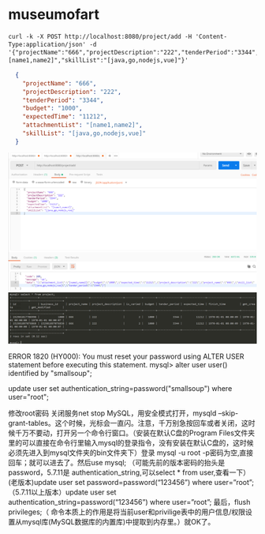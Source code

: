 # museumofart
```
curl -k -X POST http://localhost:8080/project/add -H 'Content-Type:application/json' -d '{"projectName":"666","projectDescription":"222","tenderPeriod":"3344","budget":"1000","expectedTime":"11212","attachmentList":"[name1,name2]","skillList":"[java,go,nodejs,vue]"}'
```

```json
  {
    "projectName": "666",
    "projectDescription": "222",
    "tenderPeriod": "3344",
    "budget": "1000",
    "expectedTime": "11212",
    "attachmentList": "[name1,name2]",
    "skillList": "[java,go,nodejs,vue]"
  }
```

![postman](https://github.com/ll837448792/museumofart/blob/master/postman.png)
![mysql](https://github.com/ll837448792/museumofart/blob/master/mysql.png)

ERROR 1820 (HY000): You must reset your password using ALTER USER statement before executing this statement.
mysql> alter user user() identified by "smallsoup";

update user set authentication_string=password("smallsoup") where user="root";

修改root密码
关闭服务net stop MySQL，用安全模式打开，mysqld –skip-grant-tables。这个时候，光标会一直闪。注意，千万别急按回车或者关闭，这时候千万不要动，打开另一个命令行窗口。（安装在默认C盘的Program Files文件夹里的可以直接在命令行里输入mysql的登录指令，没有安装在默认C盘的，这时候必须先进入到mysql文件夹的bin文件夹下）登录 mysql -u root -p密码为空,直接回车；就可以进去了。然后use mysql;
（可能先前的版本密码的抬头是password，5.7.11是 authentication_string,可以select * from user,查看一下）
(老版本)update user set password=password(“123456”) where user=”root”;
（5.7.11以上版本）update user set authentication_string=password(“123456”) where user=”root”;
最后，flush privileges;（ 命令本质上的作用是将当前user和privilige表中的用户信息/权限设置从mysql库(MySQL数据库的内置库)中提取到内存里。）就OK了。
